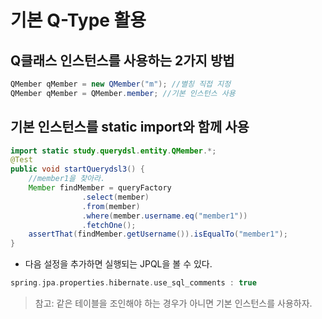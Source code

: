 # 기본 Q-Type 활용
## Q클래스 인스턴스를 사용하는 2가지 방법
```java
QMember qMember = new QMember("m"); //별칭 직접 지정
QMember qMember = QMember.member; //기본 인스턴스 사용
```
## 기본 인스턴스를 static import와 함께 사용
```java
import static study.querydsl.entity.QMember.*;
@Test
public void startQuerydsl3() {
    //member1을 찾아라.
    Member findMember = queryFactory
                .select(member)
                .from(member)
                .where(member.username.eq("member1"))
                .fetchOne();
    assertThat(findMember.getUsername()).isEqualTo("member1");
}
```
- 다음 설정을 추가하면 실행되는 JPQL을 볼 수 있다.
```groovy
spring.jpa.properties.hibernate.use_sql_comments : true
```
> 참고: 같은 테이블을 조인해야 하는 경우가 아니면 기본 인스턴스를 사용하자.
